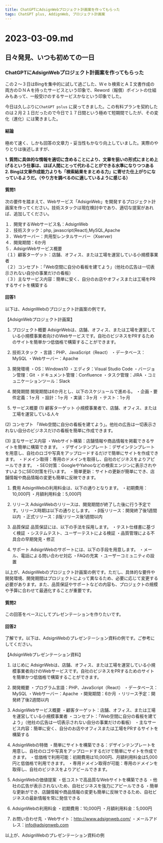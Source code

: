 ```yaml
---
title: ChatGPTにAdsignWebプロジェクト計画案を作ってもらった
tags: ChatGPT plus, AddignWeb, プロジェクト計画案
---
```


# 2023-03-09.md

## 日々発見、いつも初めての一日

### ChatGPTにAdsignWebプロジェクト計画案を作ってもらった
この２～３日はBingを集中的に試して過ごした、Ｗｅｂ検索とＡＩ文書作成の両方のＤＮＡを持ったサービスという印象で、Reword（報償）ポイントの仕組みもあって、一般受けのするサービスかなという印象でした。

今日は久しぶりに`ChatGPT pslus` に戻ってきました。この有料プランを契約したのは２月２１日だったので今日で１７日間という極めて短期間でしたが、その変化（進化）には驚きました。

#### 結論

極めて速く、しかも回答の文章力・妥当性もかなり向上していました。実際のやりとりは後述しますが、

**1. 質問に具体的な情報を適切に含めることにより、文章を狙いの形式にまとめ上げるという仕事は、ほぼ人間にとって代わることができる水準になりつつある**  
**2. Bingは文章作成能力よりも「検索結果をまとめる力」に寄せた仕上がりになっているようだ。（やり方を調べるのに適しているように感じる）**

#### 質問1

次の要件を踏まえて、Webサービス「AdsignWeb」を開発するプロジェクト計画案を作ってください。技術スタックは現在検討中であり、適切な提案があれば、追加してください。

１．開発するWebサービス名：AdsignWeb  
２．技術スタック：php, javascript(React),MySQL,Apache  
３．Webサーバー：共用型レンタルサーバー（Xserver)  
４．開発期間：6か月  
５．AdsignWebサービス概要  
（１）顧客ターゲット：店舗、オフィス、または工場を運営している小規模事業者  
（２）コンセプト：「Web空間に自分の看板を建てよう」（他社の広告は一切表示されない自分の事業だけの看板）   
（３）主なサービス内容：簡単に安く、自分のお店やオフィスまたは工場をPRするサイトを構築する  

#### 回答1

以下は、AdsignWebのプロジェクト計画案の例です。

【AdsignWebプロジェクト計画案】

1. プロジェクト概要
AdsignWebは、店舗、オフィス、または工場を運営している小規模事業者向けのWebサービスです。自社のビジネスをPRするためのサイトを簡単かつ低価格で構築することができます。

1. 技術スタック
・言語：PHP、JavaScript（React）
・データベース：MySQL
・Webサーバー：Apache

1. 開発環境
・OS：Windows10
・エディタ：Visual Studio Code
・バージョン管理：Git
・ドキュメント管理：Confluence
・タスク管理：JIRA
・コミュニケーションツール：Slack

1. 開発期間
開発期間は6か月とし、以下のスケジュールで進める。
・企画・要件定義：1ヶ月
・設計：1ヶ月
・実装：3ヶ月
・テスト：1ヶ月

1. サービス概要
(1) 顧客ターゲット
小規模事業者で、店舗、オフィス、または工場を運営している人々

(2) コンセプト
「Web空間に自分の看板を建てよう」。他社の広告は一切表示されない自分のビジネスだけの看板を簡単に作成できます。

(3) 主なサービス内容
・Webサイト構築：店舗情報や商品情報を掲載できるサイトを簡単に構築できます。
・デザインテンプレート：デザインテンプレートを用意し、自社のロゴや写真をアップロードするだけで簡単にサイトを作成できます。
・ドメイン取得：専用のドメインを取得し、自社のビジネスをよりアピールできます。
・SEO対策：GoogleやYahooなどの検索エンジンに表示されやすいようにSEO対策を行います。
・簡単更新：サイトの更新が簡単にでき、店舗情報や商品情報の変更も簡単に反映できます。

1. 費用
AdsignWebの利用料金は、以下の通りとなります。
・初期費用：10,000円
・月額利用料金：5,000円

1. リリース
AdsignWebのリリースは、開発期間が終了した後に行う予定です。リリース時期は以下の通りとします。
・β版リリース：開発終了後1週間以内
・正式リリース：β版リリース後1週間以内

1. 品質保証
品質保証には、以下の手法を採用します。
・テスト仕様書に基づく検証
・システムテスト、ユーザーテストによる検証
・品質管理による不具合の早期発見・修正

1. サポート
AdsignWebのサポートには、以下の手段を用意します。
・メール、電話による問い合わせ対応
・FAQの充実
・ユーザーコミュニティの設置

以上が、AdsignWebのプロジェクト計画案の例です。ただし、具体的な要件や開発環境、開発期間はプロジェクトによって異なるため、必要に応じて変更する必要があります。また、品質保証やサポートなどの内容も、プロジェクトの規模や予算に合わせて最適化することが重要です。

#### 質問2

この回答をベースにしてプレゼンテーションを作りたいです。

#### 回答2

了解です。以下は、AdsignWebのプレゼンテーション資料の例です。ご参考にしてください。

【AdsignWebプレゼンテーション資料】

1. はじめに
AdsignWebは、店舗、オフィス、または工場を運営している小規模事業者向けのWebサービスです。自社のビジネスをPRするためのサイトを簡単かつ低価格で構築することができます。

1. 開発概要
・プログラム言語：PHP、JavaScript（React）
・データベース：MySQL
・Webサーバー：Apache
・開発期間：6か月
・リリース予定：開発終了後2週間以内

1. AdsignWebサービス概要
・顧客ターゲット：店舗、オフィス、または工場を運営している小規模事業者
・コンセプト：「Web空間に自分の看板を建てよう」（他社の広告は一切表示されない自分の事業だけの看板）
・主なサービス内容：簡単に安く、自分のお店やオフィスまたは工場をPRするサイトを構築する

1. AdsignWebの特徴
・簡単にサイトを構築できる：デザインテンプレートを用意し、自社のロゴや写真をアップロードするだけで簡単にサイトを作成できます。
・低価格で利用可能：初期費用は10,000円、月額利用料金は5,000円と低価格で利用できます。
・専用ドメイン取得が可能：専用のドメインを取得し、自社のビジネスをよりアピールできます。

1. AdsignWebの価値提案
・低コストで高品質なWebサイトを構築できる
・他社の広告が表示されないため、自社ビジネスを強力にアピールできる
・簡単な更新ができ、店舗情報や商品情報の変更も簡単に反映できるため、自社ビジネスの最新情報を常に発信できる

1. AdsignWebの利用料金
・初期費用：10,000円
・月額利用料金：5,000円

1. お問い合わせ先
・Webサイト：http://www.adsignweb.com/
・メールアドレス：info@adsignweb.com

以上が、AdsignWebのプレゼンテーション資料の例

